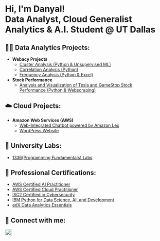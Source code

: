 <h1>Hi, I'm Danyal! <br>
Data Analyst, Cloud Generalist <br>
Analytics & A.I. Student @ UT Dallas </h1>

<h2>👨‍💻 Data Analytics Projects:</h2>

- <b> Webacy Projects </b>
  - [Cluster Analysis (Python & Unsupervised ML)](https://github.com/DRehan003/Cluster_Analysis_Webacy)
  - [Correlation Analysis (Python)](https://github.com/DRehan003/Correlation_Analysis_Webacy)
  - [Frequency Analysis (Python & Excel)](https://github.com/DRehan003/Frequency_Analysis_Webacy)
- <b>Stock Performance</b>
  - [Analysis and Visualization of Tesla and GameStop Stock Performance (Python & Webscraping)](https://github.com/DRehan003/Analysis_And_Visualization_Of_Stock_Performance)
    
<h2>☁️ Cloud Projects:</h2>

  - <b> Amazon Web Services (AWS) </b>
    - [Web-Integrated Chatbot powered by Amazon Lex](https://github.com/DRehan003/Danyals_Restaurant_Chatbot)
    - [WordPress Website](https://docs.aws.amazon.com/elasticbeanstalk/latest/dg/php-hawordpress-tutorial.html)
   
<h2> 🏫 University Labs: </h2>

- [1336(Programming Fundamentals) Labs](https://github.com/DRehan003/Prgramming_Fundamentals_Labs)


<h2>📃 Professional Certifications:</h2>

- <a href="https://www.credly.com/badges/afedffa1-c559-4534-b3b3-85663aaf68a3/linked_in_profile"> AWS Certified AI Practitioner </a>
- <a href="https://www.credly.com/badges/30e44a4b-8f74-49d6-87be-89937bfc0e23/linked_in_profile"> AWS Certified Cloud Practitioner </a>
- <a href="https://www.credly.com/earner/earned/badge/1fb5d5cc-a7c8-4e2f-9180-b217ae3074a4"> ISC2 Certified in Cybersecurity </a>
- <a href="https://www.coursera.org/account/accomplishments/verify/PCD34K4FZTGS">IBM Python for Data Science, AI, and Development </a>
- <a href="https://courses.edx.org/certificates/43a212c0d7cc43f2aaac4503e2a183e1"> edX Data Analytics Essentials </a>

<h2> 🤳 Connect with me:</h2>

[<img align="left" alt="JoshMadakor | LinkedIn" width="22px" src="https://cdn.jsdelivr.net/npm/simple-icons@v3/icons/linkedin.svg" />][linkedin]

[linkedin]: https://linkedin.com/in/joshmadakor

<!--

